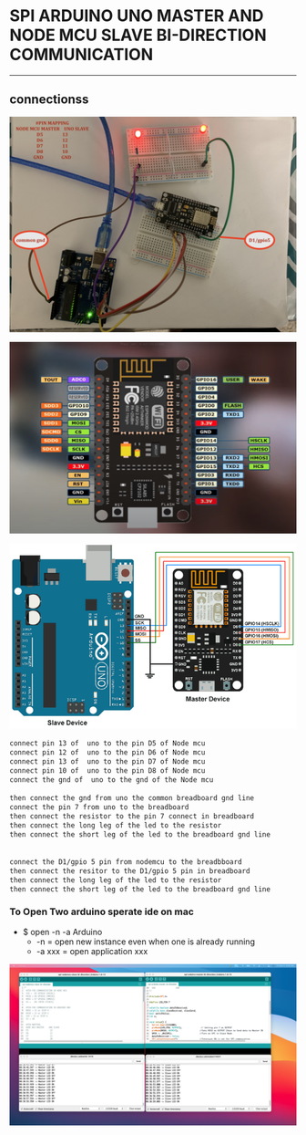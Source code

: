 # SPI ARDUINO UNO MASTER AND NODE MCU SLAVE BI-DIRECTION COMMUNICATION 

---

## connectionss 

![img](https://github.com/adarshkumarsingh83/arduino/blob/master/APPLICATION/spi-uno-master-nodemcu-slave-byte-bidirection-communication/image/connections.JPG)

![img](https://github.com/adarshkumarsingh83/arduino/blob/master/APPLICATION/spi-uno-master-nodemcu-slave-byte-bidirection-communication/image/ESP8266-pin-digram.png)

![img](https://github.com/adarshkumarsingh83/arduino/blob/master/APPLICATION/spi-uno-master-nodemcu-slave-byte-bidirection-communication/image/spi-nodemcu-arduino-uno-connections.png)

```
connect pin 13 of  uno to the pin D5 of Node mcu
connect pin 12 of  uno to the pin D6 of Node mcu
connect pin 13 of  uno to the pin D7 of Node mcu
connect pin 10 of  uno to the pin D8 of Node mcu
connect the gnd of  uno to the gnd of the Node mcu 

then connect the gnd from uno the common breadboard gnd line 
connect the pin 7 from uno to the breadboard 
then connect the resistor to the pin 7 connect in breadboard 
then connect the long leg of the led to the resistor 
then connect the short leg of the led to the breadboard gnd line 


connect the D1/gpio 5 pin from nodemcu to the breadbboard 
then connect the resitor to the D1/gpio 5 pin in breadboard 
then connect the long leg of the led to the resistor 
then connect the short leg of the led to the breadboard gnd line 
```


### To Open Two arduino sperate ide on mac
* $ open -n -a Arduino
	* -n = open new instance even when one is already running
	* -a xxx = open application xxx

![img](https://github.com/adarshkumarsingh83/arduino/blob/master/APPLICATION/spi-uno-master-nodemcu-slave-byte-bidirection-communication/image/serial-monitors.png)